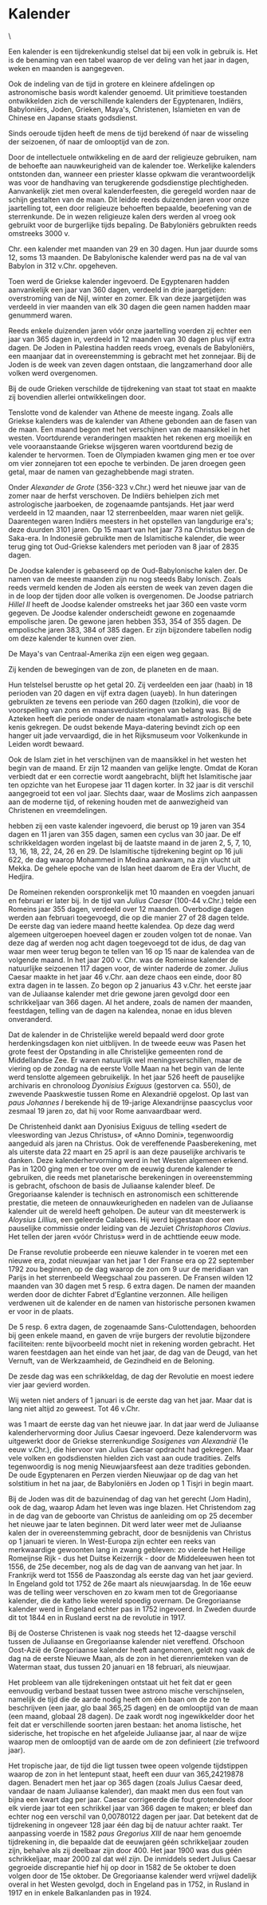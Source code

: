 # Kalender

\

Een kalender is een tijdrekenkundig stelsel dat bij een volk in gebruik
is. Het is de benaming van een tabel waarop de ver deling van het jaar
in dagen, weken en maanden is aangegeven.

Ook de indeling van de tijd in grotere en kleinere afdelingen op
astronomische basis wordt kalender genoemd. Uit primitieve toestanden
ontwikkelden zich de verschillende kalenders der Egyptenaren, Indiërs,
Babyloniërs, Joden, Grieken, Maya\'s, Christenen, Islamieten en van de
Chinese en Japanse staats godsdienst.

Sinds oeroude tijden heeft de mens de tijd berekend óf naar de wisseling
der seizoenen, óf naar de omlooptijd van de zon.

Door de intellectuele ontwikkeling en de aard der religieuze gebruiken,
nam de behoefte aan nauwkeurigheid van de kalender toe. Werkelijke
kalenders ontstonden dan, wanneer een priester klasse opkwam die
verantwoordelijk was voor de handhaving van terugkerende godsdienstige
plechtigheden. Aanvankelijk ziet men overal kalenderfeesten, die
geregeld worden naar de schijn gestalten van de maan. Dit leidde reeds
duizenden jaren voor onze jaartelling tot, een door religieuze behoeften
bepaalde, beoefening van de sterrenkunde. De in wezen religieuze kalen
ders werden al vroeg ook gebruikt voor de burgerlijke tijds bepaling. De
Babyloniërs gebruikten reeds omstreeks 3000 v.

Chr. een kalender met maanden van 29 en 30 dagen. Hun jaar duurde soms
12, soms 13 maanden. De Babylonische kalender werd pas na de val van
Babylon in 312 v.Chr. opgeheven.

Toen werd de Griekse kalender ingevoerd. De Egyptenaren hadden
aanvankelijk een jaar van 360 dagen, verdeeld in drie jaargetijden:
overstroming van de Nijl, winter en zomer. Elk van deze jaargetijden was
verdeeld in vier maanden van elk 30 dagen die geen namen hadden maar
genummerd waren.

Reeds enkele duizenden jaren vóór onze jaartelling voerden zij echter
een jaar van 365 dagen in, verdeeld in 12 maanden van 30 dagen plus vijf
extra dagen. De Joden in Palestina hadden reeds vroeg, evenals de
Babyloniërs, een maanjaar dat in overeenstemming is gebracht met het
zonnejaar. Bij de Joden is de week van zeven dagen ontstaan, die
langzamerhand door alle volken werd overgenomen.

Bij de oude Grieken verschilde de tijdrekening van staat tot staat en
maakte zij bovendien allerlei ontwikkelingen door.

Tenslotte vond de kalender van Athene de meeste ingang. Zoals alle
Griekse kalenders was de kalender van Athene gebonden aan de fasen van
de maan. Een maand begon met het verschijnen van de maansikkel in het
westen. Voortdurende veranderingen maakten het rekenen erg moeilijk en
vele vooraanstaande Griekse wijsgeren waren voortdurend bezig de
kalender te hervormen. Toen de Olympiaden kwamen ging men er toe over om
vier zonnejaren tot een epoche te verbinden. De jaren droegen geen
getal, maar de namen van gezaghebbende magi straten.

Onder *Alexander de Grote* (356-323 v.Chr.) werd het nieuwe jaar van de
zomer naar de herfst verschoven. De Indiërs behielpen zich met
astrologische jaarboeken, de zogenaamde pantsjands. Het jaar werd
verdeeld in 12 maanden, naar 12 sterrenbeelden, maar waren niet gelijk.
Daarentegen waren Indiërs meesters in het opstellen van langdurige
era\'s; deze duurden 3101 jaren. Op 15 maart van het jaar 73 na Christus
begon de Saka-era. In Indonesië gebruikte men de Islamitische kalender,
die weer terug ging tot Oud-Griekse kalenders met perioden van 8 jaar of
2835 dagen.

De Joodse kalender is gebaseerd op de Oud-Babylonische kalen der. De
namen van de meeste maanden zijn nu nog steeds Baby lonisch. Zoals reeds
vermeld kenden de Joden als eersten de week van zeven dagen die in de
loop der tijden door alle volken is overgenomen. De Joodse patriarch
*Hillel II* heeft de Joodse kalender omstreeks het jaar 360 een vaste
vorm gegeven. De Joodse kalender onderscheidt gewone en zogenaamde
empolische jaren. De gewone jaren hebben 353, 354 of 355 dagen. De
empolische jaren 383, 384 of 385 dagen. Er zijn bijzondere tabellen
nodig om deze kalender te kunnen over zien.

De Maya\'s van Centraal-Amerika zijn een eigen weg gegaan.

Zij kenden de bewegingen van de zon, de planeten en de maan.

Hun telstelsel berustte op het getal 20. Zij verdeelden een jaar (haab)
in 18 perioden van 20 dagen en vijf extra dagen (uayeb). In hun
dateringen gebruikten ze tevens een periode van 260 dagen (tzolkin), die
voor de voorspelling van zons en maansverduisteringen van belang was.
Bij de Azteken heeft die periode onder de naam «tonalamatl»
astrologische bete kenis gekregen. De oudst bekende Maya-datering
bevindt zich op een hanger uit jade vervaardigd, die in het Rijksmuseum
voor Volkenkunde in Leiden wordt bewaard.

Ook de Islam ziet in het verschijnen van de maansikkel in het westen het
begin van de maand. Er zijn 12 maanden van gelijke lengte. Omdat de
Koran verbiedt dat er een correctie wordt aangebracht, blijft het
Islamitische jaar ten opzichte van het Europese jaar 11 dagen korter. In
32 jaar is dit verschil aangegroeid tot een vol jaar. Slechts daar, waar
de Moslims zich aanpassen aan de moderne tijd, of rekening houden met de
aanwezigheid van Christenen en vreemdelingen.

hebben zij een vaste kalender ingevoerd, die berust op 19 jaren van 354
dagen en 11 jaren van 355 dagen, samen een cyclus van 30 jaar. De elf
schrikkeldagen worden ingelast bij de laatste maand in de jaren 2, 5, 7,
10, 13, 16, 18, 22, 24, 26 en 29. De Islamitische tijdrekening begint op
16 juli 622, de dag waarop Mohammed in Medina aankwam, na zijn vlucht
uit Mekka. De gehele epoche van de Islan heet daarom de Era der Vlucht,
de Hedjira.

De Romeinen rekenden oorspronkelijk met 10 maanden en voegden januari en
februari er later bij. In de tijd van *Julius Caesar* (100-44 v.Chr.)
telde een Romeins jaar 355 dagen, verdeeld over 12 maanden. Overbodige
dagen werden aan februari toegevoegd, die op die manier 27 of 28 dagen
telde. De eerste dag van iedere maand heette kalendea. Op deze dag werd
algemeen uitgeroepen hoeveel dagen er zouden volgen tot de nonae. Van
deze dag af werden nog acht dagen toegevoegd tot de idus, de dag van
waar men weer terug begon te tellen van 16 op 15 naar de kalendea van de
volgende maand. In het jaar 200 v. Chr. was de Romeinse kalender de
natuurlijke seizoenen 117 dagen voor, de winter naderde de zomer. Julius
Caesar maakte in het jaar 46 v.Chr. aan deze chaos een einde, door 80
extra dagen in te lassen. Zo begon op 2 januarius 43 v.Chr. het eerste
jaar van de Juliaanse kalender met drie gewone jaren gevolgd door een
schrikkeljaar van 366 dagen. Al het andere, zoals de namen der maanden,
feestdagen, telling van de dagen na kalendea, nonae en idus bleven
onveranderd.

Dat de kalender in de Christelijke wereld bepaald werd door grote
herdenkingsdagen kon niet uitblijven. In de tweede eeuw was Pasen het
grote feest der Opstanding in alle Christelijke gemeenten rond de
Middellandse Zee. Er waren natuurlijk wel meningsverschillen, maar de
viering op de zondag na de eerste Volle Maan na het begin van de lente
werd tenslotte algemeen gebruikelijk. In het jaar 526 heeft de
pauselijke archivaris en chronoloog *Dyonisius Exiguus* (gestorven ca.
550), de zwevende Paaskwestie tussen Rome en Alexandrië opgelost. Op
last van *paus Johannes I* berekende hij de 19-jarige Alexandrijnse
paascyclus voor zesmaal 19 jaren zo, dat hij voor Rome aanvaardbaar
werd.

De Christenheid dankt aan Dyonisius Exiguus de telling «sedert de
vleeswording van Jezus Christus», of «Anno Domini», tegenwoordig
aangeduid als jaren na Christus. Ook de vereffenende Paasberekening, met
als uiterste data 22 maart en 25 april is aan deze pauselijke archivaris
te danken. Deze kalenderhervorming werd in het Westen algemeen erkend.
Pas in 1200 ging men er toe over om de eeuwig durende kalender te
gebruiken, die reeds met planetarische berekeningen in overeenstemming
is gebracht, ofschoon de basis de Juliaanse kalender bleef. De
Gregoriaanse kalender is technisch en astronomisch een schitterende
prestatie, die meteen de onnauwkeurigheden en nadelen van de Juliaanse
kalender uit de wereld heeft geholpen. De auteur van dit meesterwerk is
*Aloysius Lillius*, een geleerde Calabees. Hij werd bijgestaan door een
pauselijke commissie onder leiding van de Jezuïet *Christophoros
Clavius*. Het tellen der jaren «vóór Christus» werd in de achttiende
eeuw mode.

De Franse revolutie probeerde een nieuwe kalender in te voeren met een
nieuwe era, zodat nieuwjaar van het jaar 1 der Franse era op 22
september 1792 zou beginnen, op de dag waarop de zon om 9 uur de
meridiaan van Parijs in het sterrenbeeld Weegschaal zou passeren. De
Fransen wilden 12 maanden van 30 dagen met 5 resp. 6 extra dagen. De
namen der maanden werden door de dichter Fabret d\'Eglantine verzonnen.
Alle heiligen verdwenen uit de kalender en de namen van historische
personen kwamen er voor in de plaats.

De 5 resp. 6 extra dagen, de zogenaamde Sans-Culottendagen, behoorden
bij geen enkele maand, en gaven de vrije burgers der revolutie
bijzondere faciliteiten: rente bijvoorbeeld mocht niet in rekening
worden gebracht. Het waren feestdagen aan het einde van het jaar, de dag
van de Deugd, van het Vernuft, van de Werkzaamheid, de Gezindheid en de
Beloning.

De zesde dag was een schrikkeldag, de dag der Revolutie en moest iedere
vier jaar gevierd worden.

Wij weten niet anders of 1 januari is de eerste dag van het jaar. Maar
dat is lang niet altijd zo geweest. Tot 46 v.Chr.

was 1 maart de eerste dag van het nieuwe jaar. In dat jaar werd de
Juliaanse kalenderhervorming door Julius Caesar ingevoerd. Deze
kalendervorm was uitgewerkt door de Griekse sterrenkundige *Sosigenes
van Alexandrië* (1e eeuw v.Chr.), die hiervoor van Julius Caesar
opdracht had gekregen. Maar vele volken en godsdiensten hielden zich
vast aan oude tradities. Zelfs tegenwoordig is nog menig Nieuwjaarsfeest
aan deze tradities gebonden. De oude Egyptenaren en Perzen vierden
Nieuwjaar op de dag van het solstitium in het na jaar, de Babyloniërs en
Joden op 1 Tisjri in begin maart.

Bij de Joden was dit de bazuinendag of dag van het gerecht (Jom Hadin),
ook de dag, waarop Adam het leven was inge blazen. Het Christendom zag
in de dag van de geboorte van Christus de aanleiding om op 25 december
het nieuwe jaar te laten beginnen. Dit werd later weer met de Juliaanse
kalen der in overeenstemming gebracht, door de besnijdenis van Christus
op 1 januari te vieren. In West-Europa zijn echter een reeks van
merkwaardige gewoonten lang in zwang gebleven: zo vierde het Heilige
Romeijnse Rijk - dus het Duitse Keizerrijk - door de Middeleeuwen heen
tot 1556, de 25e december, nog als de dag van de aanvang van het jaar.
In Frankrijk werd tot 1556 de Paaszondag als eerste dag van het jaar
gevierd. In Engeland gold tot 1752 de 26e maart als nieuwjaarsdag. In de
16e eeuw was de telling weer verschoven en zo kwam men tot de
Gregoriaanse kalender, die de katho lieke wereld spoedig overnam. De
Gregoriaanse kalender werd in Engeland echter pas in 1752 ingevoerd. In
Zweden duurde dit tot 1844 en in Rusland eerst na de revolutie in 1917.

Bij de Oosterse Christenen is vaak nog steeds het 12-daagse verschil
tussen de Juliaanse en Gregoriaanse kalender niet vereffend. Ofschoon
Oost-Azië de Gregoriaanse kalender heeft aangenomen, geldt nog vaak de
dag na de eerste Nieuwe Maan, als de zon in het dierenriemteken van de
Waterman staat, dus tussen 20 januari en 18 februari, als nieuwjaar.

Het probleem van alle tijdrekeningen ontstaat uit het feit dat er geen
eenvoudig verband bestaat tussen twee astrono mische verschijnselen,
namelijk de tijd die de aarde nodig heeft om één baan om de zon te
beschrijven (een jaar, glo baal 365,25 dagen) en de omlooptijd van de
maan (een maand, globaal 28 dagen). De zaak wordt nog ingewikkelder door
het feit dat er verschillende soorten jaren bestaan: het anoma
listische, het siderische, het tropische en het afgeleide Juliaanse
jaar, al naar de wijze waarop men de omlooptijd van de aarde om de zon
definieert (zie trefwoord jaar).

Het tropische jaar, de tijd die ligt tussen twee opeen volgende
tijdstippen waarop de zon in het lentepunt staat, heeft een duur van
365,24219878 dagen. Benadert men het jaar op 365 dagen (zoals Julius
Caesar deed, vandaar de naam Juliaanse kalender), dan maakt men dus een
fout van bijna een kwart dag per jaar. Caesar corrigeerde die fout
grotendeels door elk vierde jaar tot een schrikkel jaar van 366 dagen te
maken; er bleef dan echter nog een verschil van 0,00780122 dagen per
jaar. Dat betekent dat de tijdrekening in ongeveer 128 jaar één dag bij
de natuur achter raakt. Ter aanpassing voerde in 1582 *paus Gregorius
XIII* de naar hem genoemde tijdrekening in, die bepaalde dat de
eeuwjaren géén schrikkeljaar zouden zijn, behalve als zij deelbaar zijn
door 400. Het jaar 1900 was dus géén schrikkeljaar, maar 2000 zal dat
wél zijn. De inmiddels sedert Julius Caesar gegroeide discrepantie hief
hij op door in 1582 de 5e oktober te doen volgen door de 15e oktober. De
Gregoriaanse kalender werd vrijwel dadelijk overal in het Westen
gevolgd, doch in Engeland pas in 1752, in Rusland in 1917 en in enkele
Balkanlanden pas in 1924.
